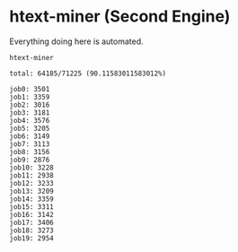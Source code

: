 # htext-miner (Second Engine)

Everything doing here is automated.

```
htext-miner

total: 64185/71225 (90.11583011583012%)

job0: 3501
job1: 3359
job2: 3016
job3: 3181
job4: 3576
job5: 3205
job6: 3149
job7: 3113
job8: 3156
job9: 2876
job10: 3228
job11: 2938
job12: 3233
job13: 3209
job14: 3359
job15: 3311
job16: 3142
job17: 3406
job18: 3273
job19: 2954
```
